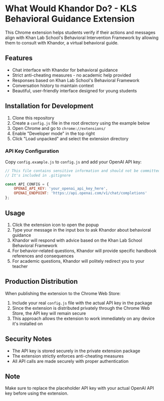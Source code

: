 # What Would Khandor Do? - KLS Behavioral Guidance Extension

This Chrome extension helps students verify if their actions and messages align with Khan Lab School's Behavioral Intervention Framework by allowing them to consult with Khandor, a virtual behavioral guide.

## Features

- Chat interface with Khandor for behavioral guidance
- Strict anti-cheating measures - no academic help provided
- Responses based on Khan Lab School's Behavioral Framework
- Conversation history to maintain context
- Beautiful, user-friendly interface designed for young students

## Installation for Development

1. Clone this repository
2. Create a `config.js` file in the root directory using the example below
3. Open Chrome and go to `chrome://extensions/`
4. Enable "Developer mode" in the top right
5. Click "Load unpacked" and select the extension directory

### API Key Configuration

Copy `config.example.js` to `config.js` and add your OpenAI API key:

```javascript
// This file contains sensitive information and should not be committed to Git
// It's included in .gitignore

const API_CONFIG = {
    OPENAI_API_KEY: 'your_openai_api_key_here',
    OPENAI_ENDPOINT: 'https://api.openai.com/v1/chat/completions'
};
```

## Usage

1. Click the extension icon to open the popup
2. Type your message in the input box to ask Khandor about behavioral guidance
3. Khandor will respond with advice based on the Khan Lab School Behavioral Framework
4. For behavior-related questions, Khandor will provide specific handbook references and consequences
5. For academic questions, Khandor will politely redirect you to your teacher

## Production Distribution

When publishing the extension to the Chrome Web Store:

1. Include your real `config.js` file with the actual API key in the package
2. Since the extension is distributed privately through the Chrome Web Store, the API key will remain secure
3. This approach allows the extension to work immediately on any device it's installed on

## Security Notes

- The API key is stored securely in the private extension package
- The extension strictly enforces anti-cheating measures
- All API calls are made securely with proper authentication

## Note

Make sure to replace the placeholder API key with your actual OpenAI API key before using the extension.
